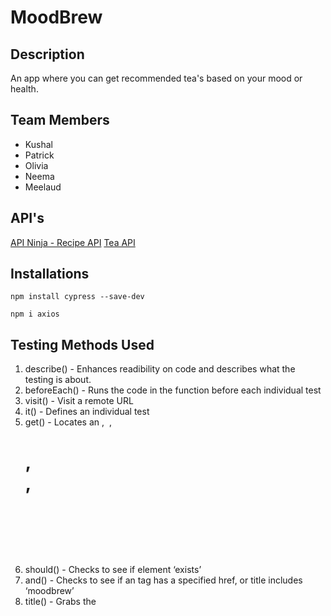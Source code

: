 # MoodBrew

## Description
An app where you can get recommended tea's based on your mood or health.

## Team Members
- Kushal
- Patrick
- Olivia
- Neema
- Meelaud

## API's
[API Ninja - Recipe API](https://api.api-ninjas.com/v1/recipe)
[Tea API](https://github.com/NeemaToto/NeemaToto.github.io.git)

## Installations
```
npm install cypress --save-dev
```
```
npm i axios
```

## Testing Methods Used
1. describe() - Enhances readibility on code and describes what the testing is about.
2. beforeEach() - Runs the code in the function before each individual test
3. visit() - Visit a remote URL
4. it() - Defines an individual test
5. get() - Locates an <a>, <img> , <h1>, <footer>, <header>
6. should() - Checks to see if element ‘exists’
7. and() - Checks to see if an <a> tag has a specified href, or title includes ‘moodbrew’
8. title() - Grabs the <title> tag
9. document() - Gets the window.document of moodbrew
10. invoke() - Interacts with functions or methods on DOM elements - Force visibility of header hamburger menu and ensures it exists
11. type() - types in the search bar a tea
12. trigger() - triggers search function in search bar to search
13. click() - Click a tea after being searched
14. location() - Check for the url to match the tea clicked


